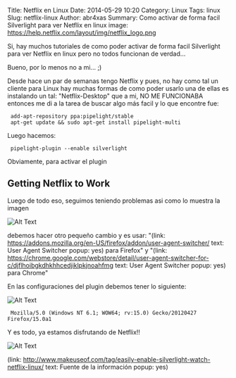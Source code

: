 Title: Netflix en Linux
Date: 2014-05-29 10:20
Category: Linux
Tags: linux
Slug: netflix-linux
Author: abr4xas
Summary: Como activar de forma facil Silverlight para ver Netflix en linux
image: https://help.netflix.com/layout/img/netflix_logo.png


Si, hay muchos tutoriales de como poder activar de forma facil Silverlight para ver Netflix en linux pero no todos funcionan de verdad...

Bueno, por lo menos no a mi... ;)

Desde hace un par de semanas tengo Netflix y pues, no hay como tal un cliente para Linux hay muchas formas de como poder usarlo una de ellas es instalando un tal: "Netflix-Desktop" que a mi, NO ME FUNCIONABA entonces me di a la tarea de buscar algo más facil y lo que encontre fue: 

     add-apt-repository ppa:pipelight/stable
     apt-get update && sudo apt-get install pipelight-multi

Luego hacemos:

     pipelight-plugin --enable silverlight

Obviamente, para activar el plugin

## Getting Netflix to Work

Luego de todo eso, seguimos teniendo problemas asi como lo muestra la imagen

![Alt Text](http://main.makeuseoflimited.netdna-cdn.com/wp-content/uploads/2014/02/pipelight_netflix_error.jpg)

debemos hacer otro pequeño cambio y es usar: "(link: https://addons.mozilla.org/en-US/firefox/addon/user-agent-switcher/ text: User Agent Switcher popup: yes) para Firefox" y "(link: https://chrome.google.com/webstore/detail/user-agent-switcher-for-c/djflhoibgkdhkhhcedjiklpkjnoahfmg text: User Agent Switcher popup: yes) para Chrome"

En las configuraciones del plugin debemos tener lo siguiente:

![Alt Text]({filename}/images/config_netflix_ua.png)

     Mozilla/5.0 (Windows NT 6.1; WOW64; rv:15.0) Gecko/20120427 Firefox/15.0a1

Y es todo, ya estamos disfrutando de Netflix!!

![Alt Text](http://main.makeuseoflimited.netdna-cdn.com/wp-content/uploads/2014/02/pipelight_netflix_running.jpg)

(link: http://www.makeuseof.com/tag/easily-enable-silverlight-watch-netflix-linux/ text: Fuente de la información popup: yes)
